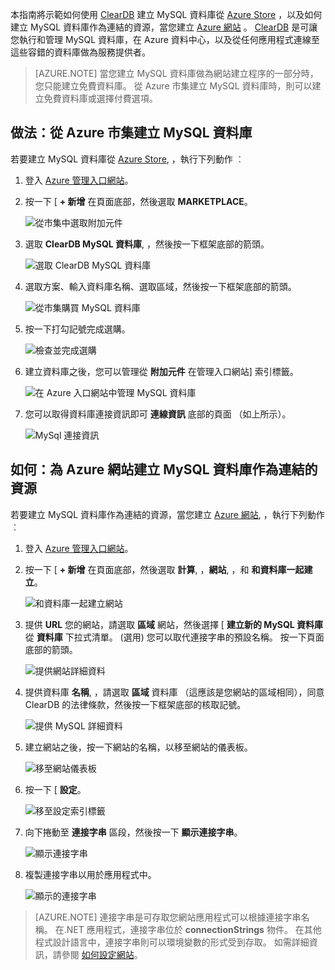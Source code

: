 本指南將示範如何使用 [ClearDB] 建立 MySQL 資料庫從 [Azure Store] ，以及如何建立 MySQL 資料庫作為連結的資源，當您建立 [Azure 網站][waws] 。 [ClearDB] 是可讓您執行和管理 MySQL 資料庫，在 Azure 資料中心，以及從任何應用程式連線至這些容錯的資料庫做為服務提供者。  

> [AZURE.NOTE] 當您建立 MySQL 資料庫做為網站建立程序的一部分時，您只能建立免費資料庫。 從 Azure 市集建立 MySQL 資料庫時，則可以建立免費資料庫或選擇付費選項。

## 做法：從 Azure 市集建立 MySQL 資料庫

若要建立 MySQL 資料庫從 [Azure Store], ，執行下列動作 ︰

1. 登入 [Azure 管理入口網站][portal]。
2. 按一下 [ **+ 新增** 在頁面底部，然後選取 **MARKETPLACE**。

    ![從市集中選取附加元件](./media/create-mysql-db/select-store.png)

3. 選取 **ClearDB MySQL 資料庫**, ，然後按一下框架底部的箭頭。

    ![選取 ClearDB MySQL 資料庫](./media/create-mysql-db/select-cleardb-mysql.png)

4. 選取方案、輸入資料庫名稱、選取區域，然後按一下框架底部的箭頭。

    ![從市集購買 MySQL 資料庫](./media/create-mysql-db/purchase-mysql.png)

5. 按一下打勾記號完成選購。

    ![檢查並完成選購](./media/create-mysql-db/complete-mysql-purchase.png)

6. 建立資料庫之後，您可以管理從 **附加元件** 在管理入口網站] 索引標籤。

    ![在 Azure 入口網站中管理 MySQL 資料庫](./media/create-mysql-db/manage-mysql-add-on.png)

7. 您可以取得資料庫連接資訊即可 **連線資訊** 底部的頁面 （如上所示）。

    ![MySql 連接資訊](./media/create-mysql-db/mysql-conn-info.png) 


## 如何：為 Azure 網站建立 MySQL 資料庫作為連結的資源

若要建立 MySQL 資料庫作為連結的資源，當您建立 [Azure 網站][waws], ，執行下列動作 ︰

1. 登入 [Azure 管理入口網站][portal]。
2. 按一下 [ **+ 新增** 在頁面底部，然後選取 **計算**, ，**網站**, ，和 **和資料庫一起建立**。

    ![和資料庫一起建立網站](./media/create-mysql-db/custom_create.png)

3. 提供 **URL** 您的網站，請選取 **區域** 網站，然後選擇 [ **建立新的 MySQL 資料庫** 從 **資料庫** 下拉式清單。 (選用) 您可以取代連接字串的預設名稱。 按一下頁面底部的箭頭。

    ![提供網站詳細資料](./media/create-mysql-db/provide-website-details.png) 

4. 提供資料庫 **名稱**, ，請選取 **區域** 資料庫 （這應該是您網站的區域相同），同意 ClearDB 的法律條款，然後按一下框架底部的核取記號。

    ![提供 MySQL 詳細資料](./media/create-mysql-db/provide-mysql-details.png)

5. 建立網站之後，按一下網站的名稱，以移至網站的儀表板。

    ![移至網站儀表板](./media/create-mysql-db/go-to-website-dashboard.png)

6. 按一下 [ **設定**。

    ![移至設定索引標籤](./media/create-mysql-db/go-to-configure-tab.png)

7. 向下捲動至 **連接字串** 區段，然後按一下 **顯示連接字串**。 

    ![顯示連接字串](./media/create-mysql-db/show-conn-string.png)

8. 複製連接字串以用於應用程式中。

    ![顯示的連接字串](./media/create-mysql-db/shown-conn-string.png)

> [AZURE.NOTE] 連接字串是可存取您網站應用程式可以根據連接字串名稱。 在.NET 應用程式，連接字串位於 **connectionStrings** 物件。 在其他程式設計語言中，連接字串則可以環境變數的形式受到存取。 如需詳細資訊，請參閱 [如何設定網站][configure]。

[ClearDB]: http://www.cleardb.com/
[waws]: /documentation/services/web-sites/
[Azure Store]: ../articles/store.md
[portal]: http://manage.windowsazure.com
[configure]: ../article/app-service-web/web-sites-configure.md


